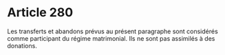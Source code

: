 # Article 280

Les transferts et abandons prévus au présent paragraphe sont considérés comme participant du régime matrimonial. Ils ne sont pas assimilés à des donations.
